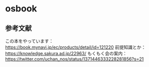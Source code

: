 # osbook
## 参考文献
この本をやっています：  
https://book.mynavi.jp/ec/products/detail/id=121220
前提知識とか：  
https://knowledge.sakura.ad.jp/22963/
もくもく会の案内：  
https://twitter.com/uchan_nos/status/1371446333228281856?s=21

